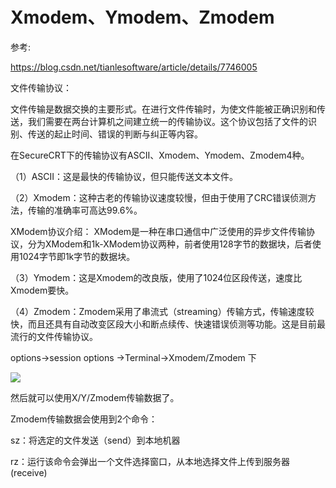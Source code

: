 # Xmodem、Ymodem、Zmodem

参考:

https://blog.csdn.net/tianlesoftware/article/details/7746005

文件传输协议：

文件传输是数据交换的主要形式。在进行文件传输时，为使文件能被正确识别和传送，我们需要在两台计算机之间建立统一的传输协议。这个协议包括了文件的识别、传送的起止时间、错误的判断与纠正等内容。

在SecureCRT下的传输协议有ASCII、Xmodem、Ymodem、Zmodem4种。

（1）ASCII：这是最快的传输协议，但只能传送文本文件。 

（2）Xmodem：这种古老的传输协议速度较慢，但由于使用了CRC错误侦测方法，传输的准确率可高达99.6%。 

XModem协议介绍：
XModem是一种在串口通信中广泛使用的异步文件传输协议，分为XModem和1k-XModem协议两种，前者使用128字节的数据块，后者使用1024字节即1k字节的数据块。

（3）Ymodem：这是Xmodem的改良版，使用了1024位区段传送，速度比Xmodem要快。 

（4）Zmodem：Zmodem采用了串流式（streaming）传输方式，传输速度较快，而且还具有自动改变区段大小和断点续传、快速错误侦测等功能。这是目前最流行的文件传输协议。 

options->session options ->Terminal->Xmodem/Zmodem 下

<img src="..\..\imgs\_Linux\Snipaste_2020-09-09_20-19-37.png"/>

然后就可以使用X/Y/Zmodem传输数据了。

Zmodem传输数据会使用到2个命令：

   sz：将选定的文件发送（send）到本地机器

   rz：运行该命令会弹出一个文件选择窗口，从本地选择文件上传到服务器(receive)

 
